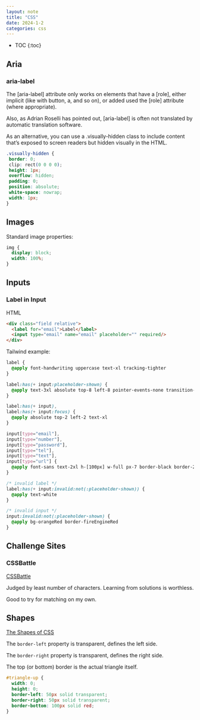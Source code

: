 ```yaml
---
layout: note
title: "CSS"
date: 2024-1-2
categories: css
---
```


- TOC
{:toc}

## Aria

### aria-label

The [aria-label] attribute only works on elements that have a [role], either implicit (like with button, a, and so on), or added used the [role] attribute (where appropriate).

Also, as Adrian Roselli has pointed out, [aria-label] is often not translated by automatic translation software.

As an alternative, you can use a .visually-hidden class to include content that’s exposed to screen readers but hidden visually in the HTML.

```css
.visually-hidden {
 border: 0;
 clip: rect(0 0 0 0);
 height: 1px;
 overflow: hidden;
 padding: 0;
 position: absolute;
 white-space: nowrap;
 width: 1px;
}
```

## Images

Standard image properties:

```css
img {
  display: block;
  width: 100%;
}
```

## Inputs

### Label in Input

HTML

```html
<div class="field relative">
  <label for="email">Label</label>
  <input type="email" name="email" placeholder="" required/>
</div>
```

Tailwind example:

```css
label {
  @apply font-handwriting uppercase text-xl tracking-tighter
}

label:has(+ input:placeholder-shown) {
  @apply text-3xl absolute top-8 left-8 pointer-events-none transition-all duration-300
}

label:has(+ input),
label:has(+ input:focus) {
  @apply absolute top-2 left-2 text-xl
}

input[type="email"],
input[type="number"],
input[type="password"],
input[type="tel"],
input[type="text"],
input[type="url"] {
  @apply font-sans text-2xl h-[100px] w-full px-7 border-black border-2
}

/* invalid label */
label:has(+ input:invalid:not(:placeholder-shown)) {
  @apply text-white
}

/* invalid input */
input:invalid:not(:placeholder-shown) {
  @apply bg-orangeRed border-fireEngineRed
}
```

## Challenge Sites

### CSSBattle

[CSSBattle](https://cssbattle.dev/)

Judged by least number of characters. Learning from solutions is worthless.

Good to try for matching on my own.

## Shapes

[The Shapes of CSS](https://css-tricks.com/the-shapes-of-css/)

The `border-left` property is transparent, defines the left side.

The `border-right` property is transparent, defines the right side.

The top (or bottom) border is the actual triangle itself.

```css
#triangle-up {
  width: 0;
  height: 0;
  border-left: 50px solid transparent;
  border-right: 50px solid transparent;
  border-bottom: 100px solid red;
}
```
